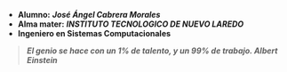 

 - **Alumno:**  ***José Ángel Cabrera Morales***
 - **Alma mater:** ***INSTITUTO TECNOLOGICO DE NUEVO LAREDO***
 - **Ingeniero en Sistemas Computacionales**
>***El genio se hace con un 1% de talento, y un 99% de trabajo.  Albert Einstein***

